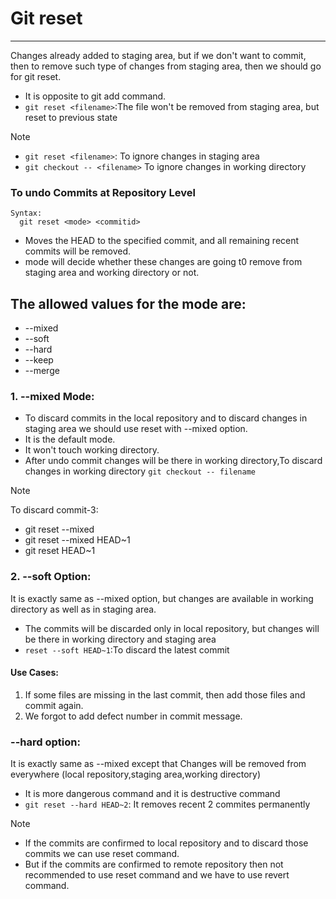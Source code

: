 # Git reset

---
Changes already added to staging area, but if we don't want to commit, then to remove such type of changes from staging area, then we should go for git reset.
* It is opposite to git add command.
* `git reset <filename>`:The file won't be removed from staging area, but reset to previous state

>[!NOTE]
> * `git reset <filename>`: To ignore changes in staging area 
> * `git checkout -- <filename>` To ignore changes in working directory

### To undo Commits at Repository Level
```commandline
Syntax: 
  git reset <mode> <commitid>
```
* Moves the HEAD to the specified commit, and all remaining recent commits will be removed.
* mode will decide whether these changes are going t0 remove from staging area and working directory or not. 

## The allowed values for the mode are: 
* --mixed 
* --soft 
* --hard 
* --keep 
* --merge

### 1. --mixed Mode:
* To discard commits in the local repository and to discard changes in staging area we should use reset with --mixed option.
* It is the default mode.
* It won't touch working directory.
* After undo commit changes will be there in working directory,To discard changes in working directory `git checkout -- filename`
>[!NOTE]
> 
> To discard commit-3: 
> * git reset --mixed <commitID> 
> * git reset --mixed HEAD~1 
> * git reset HEAD~1

### 2. --soft Option:
It is exactly same as --mixed option, but changes are available in working directory as well as in staging area.
* The commits will be discarded only in local repository, but changes will be there in working directory and staging area
* `reset --soft HEAD~1`:To discard the latest commit
#### Use Cases: 
1) If some files are missing in the last commit, then add those files and commit again. 
2) We forgot to add defect number in commit message.

### --hard option:
It is exactly same as --mixed except that Changes will be removed from everywhere (local repository,staging area,working directory)
* It is more dangerous command and it is destructive command
* `git reset --hard HEAD~2`: It removes recent 2 commites permanently 
>[!NOTE]
> * If the commits are confirmed to local repository and to discard those commits we can use reset command. 
> * But if the commits are confirmed to remote repository then not recommended to use reset command and we have to use revert command.